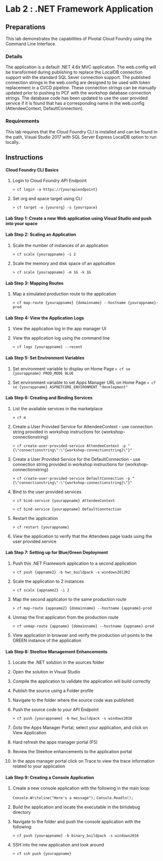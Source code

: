 # Lab 2 : .NET Framework Application

## Preparations
This lab demonstrates the capabilities of Pivotal Cloud Foundry using the Command Line Interface. 

### Details
The application is a default .NET 4.6x MVC application.  The web.config will be transformed during publishing to replace the LocalDB connection support with the standard SQL Sever connection support.  The published connection strings in the web.config are designed to be used with token replacement in a CI/CD pipeline.  These connection strings can be manually updated prior to pushing to PCF with the workshop database connection strings.  The database code has been updated to use the user provided service if it is found that has a corresponding name in the web.config (AttendeeContext, DefaultConnection).

### Requirements
This lab requires that the Cloud Foundry CLI is installed and can be found in the path, Visual Studio 2017 with SQL Server Express LocalDB option to run locally.

## Instructions
#### Cloud Foundry CLI Basics
1. Login to Cloud Foundry API Endpoint

	`> cf login -a https://{yourapiendpoint}`
 
2. Set org and space target using CLI

	`> cf target -o {yourorg} -s {yourspace}`
 
#### Lab Step 1: Create a new Web application using Visual Studio and push into your space

#### Lab Step 2: Scaling an Application
1. Scale the number of instances of an application

	`> cf scale {yourappname} -i 2`

2. Scale the memory and disk space of an application

	`> cf scale {yourappname} -m 1G -k 1G`

#### Lab Step 3: Mapping Routes
1. Map a simulated production route to the application

	`> cf map-route {yourappname} {domainname} --hostname {yourappname}-prod`

#### Lab Step 4: View the Application Logs
1. View the application log in the app manager UI

2. View the application log using the command line

	`> cf logs {yourappname} --recent`

#### Lab Step 5: Set Environment Variables
1. Set environment variable to display on Home Page
	`> cf se {yourappname} PROD_MODE BLUE`

2. Set environment variable to set Apps Manager URL on Home Page
	`> cf se {yourappname} ASPNETCORE_ENVIRONMENT "development"`

#### Lab Step 6: Creating and Binding Services
1. List the available services in the marketplace

	`> cf m`

2. Create a User Provided Service for AttendeeContext - use connection string provided in workshop instructions for {workshop-connectionstring}

	`> cf create-user-provided-service AttendeeContext -p "{\"connectionstring\":\"{workshop-connectionstring}\"}"`

3. Create a User Provided Service for the DefaultConnection - use connection string provided in workshop instructions for {workshop-connectionstring}

	`> cf create-user-provided-service DefaultConnection -p "{\"connectionstring\":\"{workshop-connectionstring}\"}"`

4. Bind to the user provided services

	`> cf bind-service {yourappname} AttendeeContext`
    
    `> cf bind-service {yourappname} DefaultConntection`

5. Restart the application

	`> cf restart {yourappname}`

6. View the application to verify that the Attendees page loads using the user provided service

#### Lab Step 7: Setting up for Blue/Green Deployment
1. Push this .NET Framework application to a second application

	`> cf push {appname2} -b hwc_buildpack -s windows2012R2`

2. Scale the application to 2 instances

	`> cf scale {appname2} -i 2`

3. Map the second applicaton to the same production route

	`> cf map-route {appname2} {domainname} --hostname {appname}-prod`

4. Unmap the first applicaton from the production route

	`> cf unmap-route {appname} {domainname} --hostname {appname}-prod`

8. View application in browser and verify the production url points to the GREEN instance of the application

#### Lab Step 8: Steeltoe Management Enhancements
1. Locate the .NET solution in the sources folder 

2. Open the solution in Visual Studio

3. Compile the application to validate the application will build correctly

3. Publish the source using a Folder profile

4. Navigate to the folder where the source code was published

5. Push the source code to your API Endpoint

	`> cf push {yourappname} -b hwc_buildpack -s windows2016`
 
6. Goto the Apps Manager Portal, select your application, and click on View Application  

7. Hard refresh the apps manager portal (F5)

8. Review the Steeltoe enhancements to the application portal

9. In the apps manager portal click on Trace to view the trace information related to your application

#### Lab Step 9: Creating a Console Application
1. Create a new console application with the following in the main loop:

	`Console.Writeline("Here's a message");`
	`Console.Readln();`
	
2. Build the application and locate the executable in the bin\debug directory

3. Navigate to the folder and push the console application with the following:

	`> cf push {yourappname} -b binary_buildpack -s windows2016`
	
4. SSH into the new application and look around

	`> cf ssh push {yourappname}`
